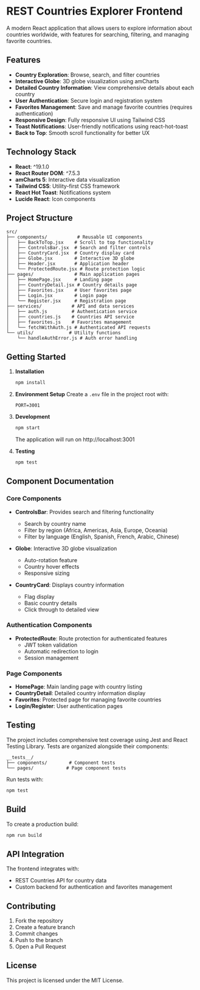 # REST Countries Explorer Frontend

A modern React application that allows users to explore information about countries worldwide, with features for searching, filtering, and managing favorite countries.

## Features

- **Country Exploration**: Browse, search, and filter countries
- **Interactive Globe**: 3D globe visualization using amCharts
- **Detailed Country Information**: View comprehensive details about each country
- **User Authentication**: Secure login and registration system
- **Favorites Management**: Save and manage favorite countries (requires authentication)
- **Responsive Design**: Fully responsive UI using Tailwind CSS
- **Toast Notifications**: User-friendly notifications using react-hot-toast
- **Back to Top**: Smooth scroll functionality for better UX

## Technology Stack

- **React**: ^19.1.0
- **React Router DOM**: ^7.5.3
- **amCharts 5**: Interactive data visualization
- **Tailwind CSS**: Utility-first CSS framework
- **React Hot Toast**: Notifications system
- **Lucide React**: Icon components

## Project Structure

```
src/
├── components/           # Reusable UI components
│   ├── BackToTop.jsx    # Scroll to top functionality
│   ├── ControlsBar.jsx  # Search and filter controls
│   ├── CountryCard.jsx  # Country display card
│   ├── Globe.jsx        # Interactive 3D globe
│   ├── Header.jsx       # Application header
│   └── ProtectedRoute.jsx # Route protection logic
├── pages/               # Main application pages
│   ├── HomePage.jsx     # Landing page
│   ├── CountryDetail.jsx # Country details page
│   ├── Favorites.jsx    # User favorites page
│   ├── Login.jsx        # Login page
│   └── Register.jsx     # Registration page
├── services/           # API and data services
│   ├── auth.js         # Authentication service
│   ├── countries.js    # Countries API service
│   ├── favorites.js    # Favorites management
│   └── fetchWithAuth.js # Authenticated API requests
└── utils/             # Utility functions
    └── handleAuthError.js # Auth error handling
```

## Getting Started

1. **Installation**
   ```bash
   npm install
   ```

2. **Environment Setup**
   Create a `.env` file in the project root with:
   ```
   PORT=3001
   ```

3. **Development**
   ```bash
   npm start
   ```
   The application will run on http://localhost:3001

4. **Testing**
   ```bash
   npm test
   ```

## Component Documentation

### Core Components

- **ControlsBar**: Provides search and filtering functionality
  - Search by country name
  - Filter by region (Africa, Americas, Asia, Europe, Oceania)
  - Filter by language (English, Spanish, French, Arabic, Chinese)

- **Globe**: Interactive 3D globe visualization
  - Auto-rotation feature
  - Country hover effects
  - Responsive sizing

- **CountryCard**: Displays country information
  - Flag display
  - Basic country details
  - Click through to detailed view

### Authentication Components

- **ProtectedRoute**: Route protection for authenticated features
  - JWT token validation
  - Automatic redirection to login
  - Session management

### Page Components

- **HomePage**: Main landing page with country listing
- **CountryDetail**: Detailed country information display
- **Favorites**: Protected page for managing favorite countries
- **Login/Register**: User authentication pages

## Testing

The project includes comprehensive test coverage using Jest and React Testing Library. Tests are organized alongside their components:

```
__tests__/
├── components/        # Component tests
└── pages/            # Page component tests
```

Run tests with:
```bash
npm test
```

## Build

To create a production build:
```bash
npm run build
```

## API Integration

The frontend integrates with:
- REST Countries API for country data
- Custom backend for authentication and favorites management

## Contributing

1. Fork the repository
2. Create a feature branch
3. Commit changes
4. Push to the branch
5. Open a Pull Request

## License

This project is licensed under the MIT License.
